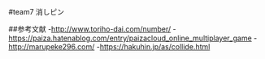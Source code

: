 #team7 消しピン

##参考文献
-http://www.toriho-dai.com/number/
-https://paiza.hatenablog.com/entry/paizacloud_online_multiplayer_game
-http://marupeke296.com/
-https://hakuhin.jp/as/collide.html
